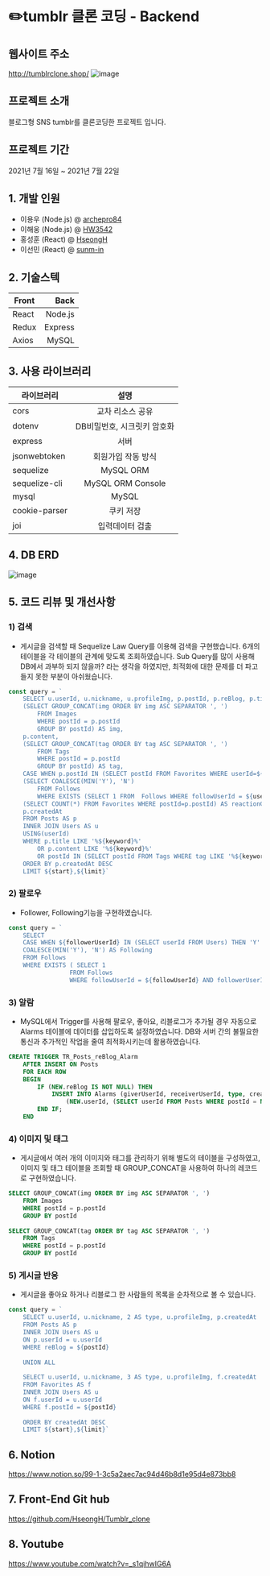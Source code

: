 # ✏️tumblr 클론 코딩 - Backend
## 웹사이트 주소

http://tumblrclone.shop/
![image](https://trusted-sail-28c.notion.site/image/https%3A%2F%2Fs3-us-west-2.amazonaws.com%2Fsecure.notion-static.com%2Feb2937f3-d9bb-490d-8c76-f740b44d5141%2FKakaoTalk_20210722_232443002.png?table=block&id=10118037-69e4-43f3-bdde-da4800c7ab47&spaceId=a20e331e-ba66-495e-822f-cf3030cc4848&width=5760&userId=&cache=v2)


## 프로젝트 소개
블로그형 SNS tumblr를 클론코딩한 프로젝트 입니다.

## 프로젝트 기간
2021년 7월 16일 ~ 2021년 7월 22일

## 1. 개발 인원
- 이용우 (Node.js) @ [archepro84](https://github.com/archepro84)
- 이해웅 (Node.js) @ [HW3542](https://github.com/HW3542)
- 홍성훈 (React) @ [HseongH](https://github.com/HseongH)
- 이선민 (React) @ [sunm-in](https://github.com/sunm-in)


## 2. 기술스텍

Front | Back
---|---:
React | Node.js
Redux | Express
Axios | MySQL


## 3. 사용 라이브러리

라이브러리 | 설명
---|:---:
cors | 교차 리소스 공유
dotenv | DB비밀번호, 시크릿키 암호화
express | 서버
jsonwebtoken | 회원가입 작동 방식
sequelize | MySQL ORM
sequelize-cli | MySQL ORM Console
mysql | MySQL
cookie-parser | 쿠키 저장
joi | 입력데이터 검출

## 4. DB ERD
![image](https://blog.kakaocdn.net/dn/csyYol/btq99nLz5sx/Myv5qyQoMMmqDA1IKj3Km0/img.png)


## 5. 코드 리뷰 및 개선사항

### 1) 검색
- 게시글을 검색할 때 Sequelize Law Query를 이용해 검색을 구현했습니다. 6개의 테이블을 각 테이블의 관계에 맞도록 조회하였습니다. Sub Query를 많이 사용해 DB에서 과부하 되지 않을까? 라는 생각을 하였지만, 최적화에 대한 문제를 더 파고들지 못한 부분이 아쉬웠습니다.

```javascript
const query = `
    SELECT u.userId, u.nickname, u.profileImg, p.postId, p.reBlog, p.title,
    (SELECT GROUP_CONCAT(img ORDER BY img ASC SEPARATOR ', ')
        FROM Images
        WHERE postId = p.postId
        GROUP BY postId) AS img,
    p.content,
    (SELECT GROUP_CONCAT(tag ORDER BY tag ASC SEPARATOR ', ')
        FROM Tags
        WHERE postId = p.postId
        GROUP BY postId) AS tag,
    CASE WHEN p.postId IN (SELECT postId FROM Favorites WHERE userId=${userId}) THEN "Y" ELSE "N" END AS favorite,
    (SELECT COALESCE(MIN('Y'), 'N')
        FROM Follows
        WHERE EXISTS (SELECT 1 FROM  Follows WHERE followUserId = ${userId} AND followerUserId=p.userId)) AS follow,
    (SELECT COUNT(*) FROM Favorites WHERE postId=p.postId) AS reactionCount,
    p.createdAt
    FROM Posts AS p
    INNER JOIN Users AS u
    USING(userId)
    WHERE p.title LIKE '%${keyword}%' 
        OR p.content LIKE '%${keyword}%'
        OR postId IN (SELECT postId FROM Tags WHERE tag LIKE '%${keyword}%') 
    ORDER BY p.createdAt DESC
    LIMIT ${start},${limit}` 
```

### 2) 팔로우
- Follower, Following기능을 구현하였습니다.
``` javascript
const query = `
    SELECT
    CASE WHEN ${followerUserId} IN (SELECT userId FROM Users) THEN 'Y' ELSE 'N' END AS isExist,
    COALESCE(MIN('Y'), 'N') AS Following
    FROM Follows
    WHERE EXISTS ( SELECT 1 
                 FROM Follows 
                 WHERE followUserId = ${followUserId} AND followerUserId = ${followerUserId});`
```


### 3) 알람

- MySQL에서 Trigger를 사용해 팔로우, 좋아요, 리블로그가 추가될 경우 자동으로 Alarms 테이블에 데이터를 삽입하도록 설정하였습니다. DB와 서버 간의 불필요한 통신과 추가적인 작업을 줄여 최적화시키는데 활용하였습니다.

```SQL
CREATE TRIGGER TR_Posts_reBlog_Alarm
    AFTER INSERT ON Posts
    FOR EACH ROW
    BEGIN
        IF (NEW.reBlog IS NOT NULL) THEN 
            INSERT INTO Alarms (giverUserId, receiverUserId, type, createdAt, updatedAt) values
                (NEW.userId, (SELECT userId FROM Posts WHERE postId = NEW.reBlog), 2, NOW(), NOW() );
        END IF;
    END
```

### 4) 이미지 및 태그
- 게시글에서 여러 개의 이미지와 태그를 관리하기 위해 별도의 테이블을 구성하였고, 이미지 및 태그 테이블을 조회할 때 GROUP_CONCAT을 사용하여 하나의 레코드로 구현하였습니다.

```SQL
SELECT GROUP_CONCAT(img ORDER BY img ASC SEPARATOR ', ')
    FROM Images
    WHERE postId = p.postId
    GROUP BY postId
    
SELECT GROUP_CONCAT(tag ORDER BY tag ASC SEPARATOR ', ')
    FROM Tags
    WHERE postId = p.postId
    GROUP BY postId
```

### 5) 게시글 반응
- 게시글을 좋아요 하거나 리블로그 한 사람들의 목록을 순차적으로 볼 수 있습니다.

```JAVASCRIPT
const query = `
    SELECT u.userId, u.nickname, 2 AS type, u.profileImg, p.createdAt
    FROM Posts AS p
    INNER JOIN Users AS u
    ON p.userId = u.userId 
    WHERE reBlog = ${postId}
    
    UNION ALL
    
    SELECT u.userId, u.nickname, 3 AS type, u.profileImg, f.createdAt
    FROM Favorites AS f
    INNER JOIN Users AS u
    ON f.userId = u.userId
    WHERE f.postId = ${postId}
    
    ORDER BY createdAt DESC
    LIMIT ${start},${limit}` 
```

## 6. Notion
https://www.notion.so/99-1-3c5a2aec7ac94d46b8d1e95d4e873bb8

## 7. Front-End Git hub
https://github.com/HseongH/Tumblr_clone

## 8. Youtube
https://www.youtube.com/watch?v=_s1qihwIG6A